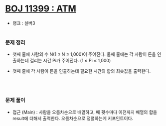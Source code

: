# [BOJ 11399 : ATM](https://www.acmicpc.net/problem/11399)
- 랭크 : 실버3
  <br><br>
  
### 문제 정리
- 첫째 줄에 사람의 수 N(1 ≤ N ≤ 1,000)이 주어진다. 둘째 줄에는 각 사람이 돈을 인출하는데 걸리는 시간 Pi가 주어진다. (1 ≤ Pi ≤ 1,000)
- 첫째 줄에 각 사람이 돈을 인출하는데 필요한 시간의 합의 최솟값을 출력한다.

   <br><br>

### 문제 풀이
- 접근 (Main) : 사람을 오름차순으로 배열하고, 매 횟수마다 이전까지 배열의 합을 result에 더해서 출력한다. 오름차순으로 정렬하는게 키포인트이다.

    
    


    
    


